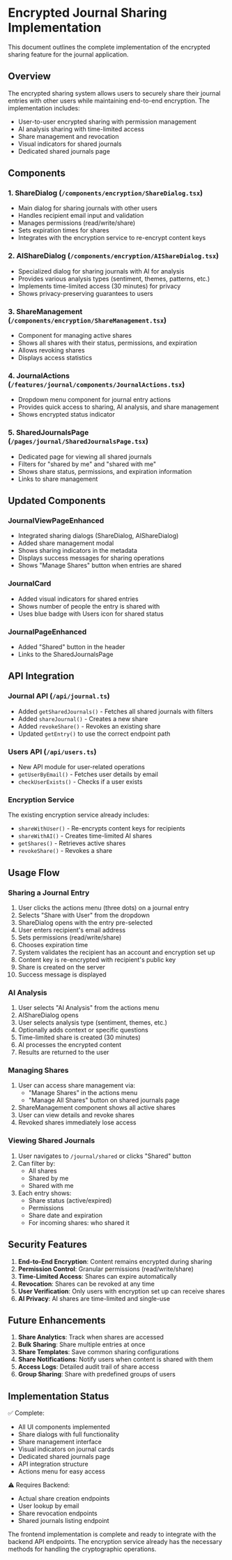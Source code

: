 # Encrypted Journal Sharing Implementation

This document outlines the complete implementation of the encrypted sharing feature for the journal application.

## Overview

The encrypted sharing system allows users to securely share their journal entries with other users while maintaining end-to-end encryption. The implementation includes:

- User-to-user encrypted sharing with permission management
- AI analysis sharing with time-limited access
- Share management and revocation
- Visual indicators for shared journals
- Dedicated shared journals page

## Components

### 1. **ShareDialog** (`/components/encryption/ShareDialog.tsx`)

- Main dialog for sharing journals with other users
- Handles recipient email input and validation
- Manages permissions (read/write/share)
- Sets expiration times for shares
- Integrates with the encryption service to re-encrypt content keys

### 2. **AIShareDialog** (`/components/encryption/AIShareDialog.tsx`)

- Specialized dialog for sharing journals with AI for analysis
- Provides various analysis types (sentiment, themes, patterns, etc.)
- Implements time-limited access (30 minutes) for privacy
- Shows privacy-preserving guarantees to users

### 3. **ShareManagement** (`/components/encryption/ShareManagement.tsx`)

- Component for managing active shares
- Shows all shares with their status, permissions, and expiration
- Allows revoking shares
- Displays access statistics

### 4. **JournalActions** (`/features/journal/components/JournalActions.tsx`)

- Dropdown menu component for journal entry actions
- Provides quick access to sharing, AI analysis, and share management
- Shows encrypted status indicator

### 5. **SharedJournalsPage** (`/pages/journal/SharedJournalsPage.tsx`)

- Dedicated page for viewing all shared journals
- Filters for "shared by me" and "shared with me"
- Shows share status, permissions, and expiration information
- Links to share management

## Updated Components

### JournalViewPageEnhanced

- Integrated sharing dialogs (ShareDialog, AIShareDialog)
- Added share management modal
- Shows sharing indicators in the metadata
- Displays success messages for sharing operations
- Shows "Manage Shares" button when entries are shared

### JournalCard

- Added visual indicators for shared entries
- Shows number of people the entry is shared with
- Uses blue badge with Users icon for shared status

### JournalPageEnhanced

- Added "Shared" button in the header
- Links to the SharedJournalsPage

## API Integration

### Journal API (`/api/journal.ts`)

- Added `getSharedJournals()` - Fetches all shared journals with filters
- Added `shareJournal()` - Creates a new share
- Added `revokeShare()` - Revokes an existing share
- Updated `getEntry()` to use the correct endpoint path

### Users API (`/api/users.ts`)

- New API module for user-related operations
- `getUserByEmail()` - Fetches user details by email
- `checkUserExists()` - Checks if a user exists

### Encryption Service

The existing encryption service already includes:

- `shareWithUser()` - Re-encrypts content keys for recipients
- `shareWithAI()` - Creates time-limited AI shares
- `getShares()` - Retrieves active shares
- `revokeShare()` - Revokes a share

## Usage Flow

### Sharing a Journal Entry

1. User clicks the actions menu (three dots) on a journal entry
2. Selects "Share with User" from the dropdown
3. ShareDialog opens with the entry pre-selected
4. User enters recipient's email address
5. Sets permissions (read/write/share)
6. Chooses expiration time
7. System validates the recipient has an account and encryption set up
8. Content key is re-encrypted with recipient's public key
9. Share is created on the server
10. Success message is displayed

### AI Analysis

1. User selects "AI Analysis" from the actions menu
2. AIShareDialog opens
3. User selects analysis type (sentiment, themes, etc.)
4. Optionally adds context or specific questions
5. Time-limited share is created (30 minutes)
6. AI processes the encrypted content
7. Results are returned to the user

### Managing Shares

1. User can access share management via:
   - "Manage Shares" in the actions menu
   - "Manage All Shares" button on shared journals page
2. ShareManagement component shows all active shares
3. User can view details and revoke shares
4. Revoked shares immediately lose access

### Viewing Shared Journals

1. User navigates to `/journal/shared` or clicks "Shared" button
2. Can filter by:
   - All shares
   - Shared by me
   - Shared with me
3. Each entry shows:
   - Share status (active/expired)
   - Permissions
   - Share date and expiration
   - For incoming shares: who shared it

## Security Features

1. **End-to-End Encryption**: Content remains encrypted during sharing
2. **Permission Control**: Granular permissions (read/write/share)
3. **Time-Limited Access**: Shares can expire automatically
4. **Revocation**: Shares can be revoked at any time
5. **User Verification**: Only users with encryption set up can receive shares
6. **AI Privacy**: AI shares are time-limited and single-use

## Future Enhancements

1. **Share Analytics**: Track when shares are accessed
2. **Bulk Sharing**: Share multiple entries at once
3. **Share Templates**: Save common sharing configurations
4. **Share Notifications**: Notify users when content is shared with them
5. **Access Logs**: Detailed audit trail of share access
6. **Group Sharing**: Share with predefined groups of users

## Implementation Status

✅ Complete:

- All UI components implemented
- Share dialogs with full functionality
- Share management interface
- Visual indicators on journal cards
- Dedicated shared journals page
- API integration structure
- Actions menu for easy access

⚠️ Requires Backend:

- Actual share creation endpoints
- User lookup by email
- Share revocation endpoints
- Shared journals listing endpoint

The frontend implementation is complete and ready to integrate with the backend API endpoints. The encryption service already has the necessary methods for handling the cryptographic operations.
